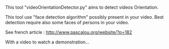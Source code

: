 This tool "videoOrientationDetector.py" aims to detect videos Orientation.

This tool use "face detection algorithm" possibly present in your video. Best detection require also some faces of persons in your video.

See french article : http://www.pascalou.org/website/?p=182

With a video to watch a demonstration...
